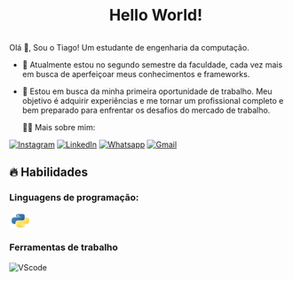 <!--título-->
<div id="user-content-toc">
  <ul align="center">
    <summary><h1 style="display: inline-block">Hello World!</h1></summary>
</div>

<!-- Presentation -->
<p>
  Olá 👋, Sou o Tiago! Um estudante de engenharia da computação.

  - 🌱 Atualmente estou no segundo semestre da faculdade, cada vez mais em busca de aperfeiçoar meus conhecimentos e frameworks.

  - 🔭 Estou em busca da minha primeira oportunidade de trabalho. Meu objetivo é adquirir experiências e me tornar um profissional completo e bem preparado para enfrentar os desafios do mercado de trabalho.

     <summary>👨‍💻 Mais sobre mim:</summary>
</p>

<!-- Links -->
[![Instagram](https://img.shields.io/badge/Instagram-E4405F?style=for-the-badge&logo=instagram&logoColor=white)](https://www.instagram.com/p.tiagokk/)
[![LinkedIn](https://img.shields.io/badge/LinkedIn-0077B5?style=for-the-badge&logo=linkedin&logoColor=white)](https://www.linkedin.com/in/tiago-fritzen-palácio-332939276/?trk=opento_sprofile_topcard)
[![Whatsapp](https://img.shields.io/badge/WhatsApp-25D366?style=for-the-badge&logo=whatsapp&logoColor=white)](https://api.whatsapp.com/send?phone=5548996402674&text=Oi,%20tudo%20bem?)
[![Gmail](https://img.shields.io/badge/Gmail-D14836?style=for-the-badge&logo=gmail&logoColor=white)](https://mail.google.com/mail/u/0/?fs=1&tf=cm&source=mailto&to=tuguinha09@gmail.com)

## 🔥 Habilidades
<!-- Skills: Programming Languages -->
  <div style="flex-basis: 48%;">
    <h3>Linguagens de programação:</h3>
    <img align="center" alt="Python" height="30" width="40" src="https://raw.githubusercontent.com/devicons/devicon/master/icons/python/python-original.svg">
  </div>

  <!-- Skills: Tools & Frameworks -->
  <div style="flex-basis: 48%;">
    <h3>Ferramentas de trabalho</h3>
    <img align="center" alt="VScode" height="30" width="40" src="https://cdn.jsdelivr.net/gh/devicons/devicon/icons/vscode/vscode-original.svg">
